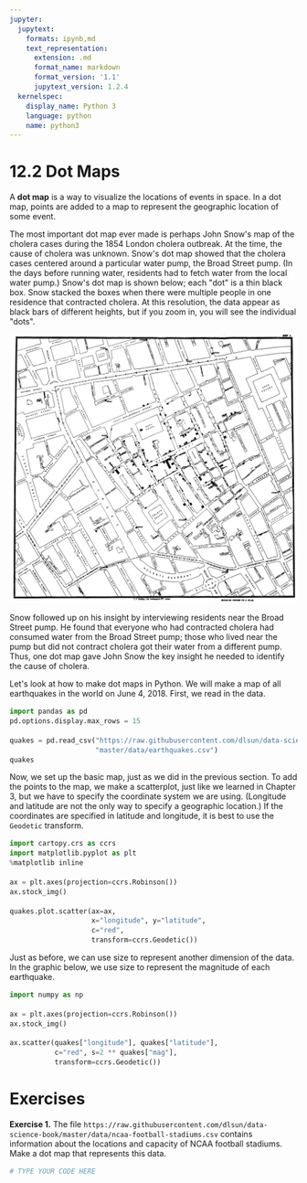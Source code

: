 ```yaml
---
jupyter:
  jupytext:
    formats: ipynb,md
    text_representation:
      extension: .md
      format_name: markdown
      format_version: '1.1'
      jupytext_version: 1.2.4
  kernelspec:
    display_name: Python 3
    language: python
    name: python3
---
```


# 12.2 Dot Maps

A **dot map** is a way to visualize the locations of events in space. In a dot map, points are added to a map to represent the geographic location of some event.

The most important dot map ever made is perhaps John Snow's map of the cholera cases during the 1854 London cholera outbreak. At the time, the cause of cholera was unknown. Snow's dot map showed that the cholera cases centered around a particular water pump, the Broad Street pump. (In the days before running water, residents had to fetch water from the local water pump.) Snow's dot map is shown below; each "dot" is a thin black box. Snow stacked the boxes when there were multiple people in one residence that contracted cholera. At this resolution, the data appear as black bars of different heights, but if you zoom in, you will see the individual "dots".

![](cholera.jpg)

Snow followed up on his insight by interviewing residents near the Broad Street pump. He found that everyone who had contracted cholera had consumed water from the Broad Street pump; those who lived near the pump but did not contract cholera got their water from a different pump. Thus, one dot map gave John Snow the key insight he needed to identify the cause of cholera.


Let's look at how to make dot maps in Python. We will make a map of all earthquakes in the world on June 4, 2018. First, we read in the data.

```python
import pandas as pd
pd.options.display.max_rows = 15

quakes = pd.read_csv("https://raw.githubusercontent.com/dlsun/data-science-book/"
                     "master/data/earthquakes.csv")
quakes
```

Now, we set up the basic map, just as we did in the previous section. To add the points to the map, we make a scatterplot, just like we learned in Chapter 3, but we have to specify the coordinate system we are using. (Longitude and latitude are not the only way to specify a geographic location.) If the coordinates are specified in latitude and longitude, it is best to use the `Geodetic` transform.

```python
import cartopy.crs as ccrs
import matplotlib.pyplot as plt
%matplotlib inline

ax = plt.axes(projection=ccrs.Robinson())
ax.stock_img()

quakes.plot.scatter(ax=ax,
                    x="longitude", y="latitude",
                    c="red",
                    transform=ccrs.Geodetic())
```

Just as before, we can use size to represent another dimension of the data. In the graphic below, we use size to represent the magnitude of each earthquake.

```python
import numpy as np

ax = plt.axes(projection=ccrs.Robinson())
ax.stock_img()

ax.scatter(quakes["longitude"], quakes["latitude"],
           c="red", s=2 ** quakes["mag"],
           transform=ccrs.Geodetic())
```

# Exercises


**Exercise 1.** The file `https://raw.githubusercontent.com/dlsun/data-science-book/master/data/ncaa-football-stadiums.csv` contains information about the locations and capacity of NCAA football stadiums. Make a dot map that represents this data.

```python
# TYPE YOUR CODE HERE
```
